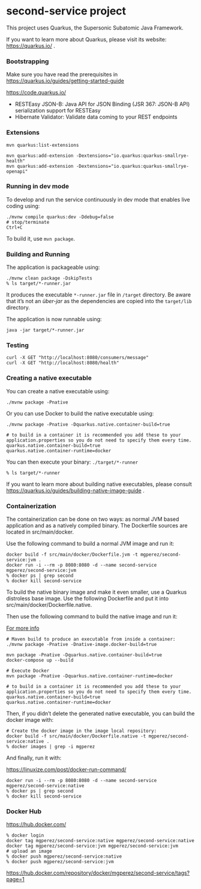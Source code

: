 # second-service project

This project uses Quarkus, the Supersonic Subatomic Java Framework.

If you want to learn more about Quarkus, please visit its website: https://quarkus.io/ .

### Bootstrapping

Make sure you have read the prerequisites in https://quarkus.io/guides/getting-started-guide

https://code.quarkus.io/

- RESTEasy JSON-B:  Java API for JSON Binding (JSR 367: JSON-B API) serialization support for RESTEasy
- Hibernate Validator: Validate data coming to your REST endpoints

### Extensions

```
mvn quarkus:list-extensions

mvn quarkus:add-extension -Dextensions="io.quarkus:quarkus-smallrye-health"
mvn quarkus:add-extension -Dextensions="io.quarkus:quarkus-smallrye-openapi"
```

### Running in dev mode

To develop and run the service continuously in dev mode that enables live coding using:
```
./mvnw compile quarkus:dev -Ddebug=false
# stop/terminate
Ctrl+C
```

To build it, use `mvn package`.

### Building and Running

The application is packageable using:

```
./mvnw clean package -DskipTests
% ls target/*-runner.jar
```

It produces the executable `*-runner.jar` file in `/target` directory.
Be aware that it’s not an _über-jar_ as the dependencies are copied into the `target/lib` directory.

The application is now runnable using:

```
java -jar target/*-runner.jar
```

### Testing

```
curl -X GET "http://localhost:8080/consumers/message"
curl -X GET "http://localhost:8080/health"
```

### Creating a native executable

You can create a native executable using: 

```
./mvnw package -Pnative
```

Or you can use Docker to build the native executable using:

```
./mvnw package -Pnative -Dquarkus.native.container-build=true

# to build in a container it is recommended you add these to your application.properties so you do not need to specify them every time.
quarkus.native.container-build=true
quarkus.native.container-runtime=docker
```

You can then execute your binary: `./target/*-runner`

```
% ls target/*-runner
```

If you want to learn more about building native executables, please consult https://quarkus.io/guides/building-native-image-guide .

### Containerization

The containerization can be done on two ways: as normal JVM based application and as a natively compiled binary. The Dockerfile sources are located in src/main/docker.

Use the following command to build a normal JVM image and run it:

```
docker build -f src/main/docker/Dockerfile.jvm -t mgperez/second-service:jvm .
docker run -i --rm -p 8080:8080 -d --name second-service mgperez/second-service:jvm
% docker ps | grep second
% docker kill second-service
```

To build the native binary image and make it even smaller, use a Quarkus distroless base image. Use the following Dockerfile and put it into src/main/docker/Dockerfile.native.

Then use the following command to build the native image and run it:

[For more info](https://quarkus.io/guides/building-native-image#creating-a-container)

```
# Maven build to produce an executable from inside a container:
./mvnw package -Pnative -Dnative-image.docker-build=true

mvn package -Pnative -Dquarkus.native.container-build=true
docker-compose up --build

# Execute Docker
mvn package -Pnative -Dquarkus.native.container-runtime=docker

# to build in a container it is recommended you add these to your application.properties so you do not need to specify them every time.
quarkus.native.container-build=true
quarkus.native.container-runtime=docker
```

Then, if you didn’t delete the generated native executable, you can build the docker image with:

```
# Create the docker image in the image local repository:
docker build -f src/main/docker/Dockerfile.native -t mgperez/second-service:native .
% docker images | grep -i mgperez
```

And finally, run it with:

https://linuxize.com/post/docker-run-command/

```
docker run -i --rm -p 8080:8080 -d --name second-service mgperez/second-service:native
% docker ps | grep second
% docker kill second-service
```

### Docker Hub

https://hub.docker.com/

```
% docker login
docker tag mgperez/second-service:native mgperez/second-service:native
docker tag mgperez/second-service:jvm mgperez/second-service:jvm
# upload an image
% docker push mgperez/second-service:native
% docker push mgperez/second-service:jvm
```

https://hub.docker.com/repository/docker/mgperez/second-service/tags?page=1
